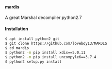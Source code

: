 #### mardis
A great Marshal decompiler python2.7
#### Installation 
````bash
$ apt install python2 git
$ git clone https://github.com/loveboy13/MARDIS
$ cd mardis
$ python2 -m pip install xdis==5.0.11
$ python2 -m pip install uncompyle6==3.7.4
$ python2 setup.py install
````
